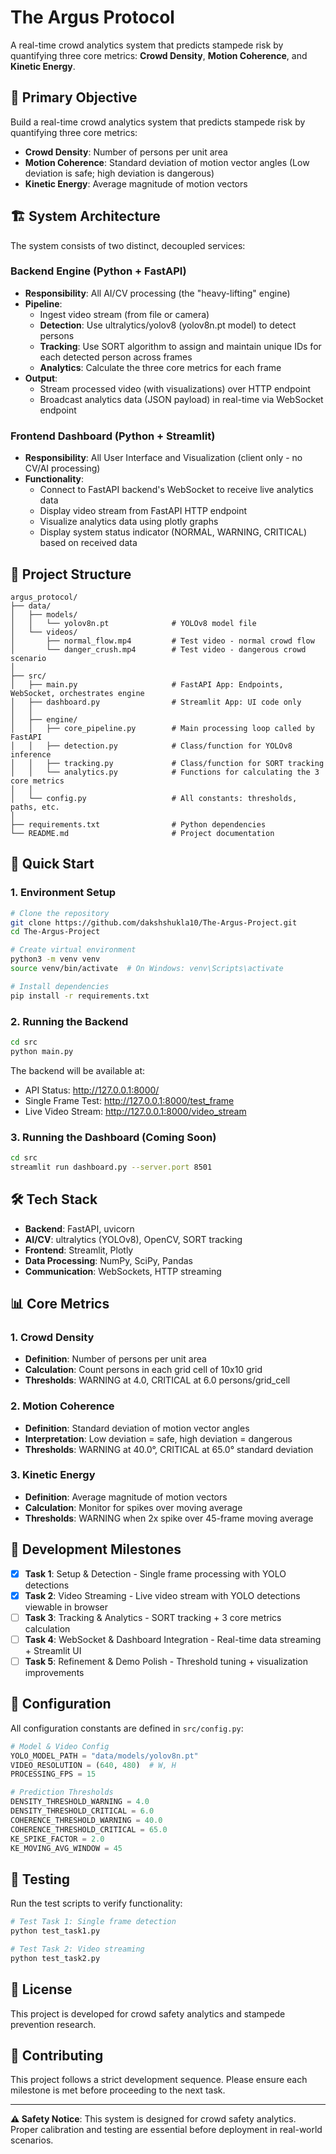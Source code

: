 # The Argus Protocol

A real-time crowd analytics system that predicts stampede risk by quantifying three core metrics: **Crowd Density**, **Motion Coherence**, and **Kinetic Energy**.

## 🎯 Primary Objective

Build a real-time crowd analytics system that predicts stampede risk by quantifying three core metrics:

- **Crowd Density**: Number of persons per unit area
- **Motion Coherence**: Standard deviation of motion vector angles (Low deviation is safe; high deviation is dangerous)
- **Kinetic Energy**: Average magnitude of motion vectors

## 🏗️ System Architecture

The system consists of two distinct, decoupled services:

### Backend Engine (Python + FastAPI)
- **Responsibility**: All AI/CV processing (the "heavy-lifting" engine)
- **Pipeline**: 
  - Ingest video stream (from file or camera)
  - **Detection**: Use ultralytics/yolov8 (yolov8n.pt model) to detect persons
  - **Tracking**: Use SORT algorithm to assign and maintain unique IDs for each detected person across frames
  - **Analytics**: Calculate the three core metrics for each frame
- **Output**: 
  - Stream processed video (with visualizations) over HTTP endpoint
  - Broadcast analytics data (JSON payload) in real-time via WebSocket endpoint

### Frontend Dashboard (Python + Streamlit)
- **Responsibility**: All User Interface and Visualization (client only - no CV/AI processing)
- **Functionality**:
  - Connect to FastAPI backend's WebSocket to receive live analytics data
  - Display video stream from FastAPI HTTP endpoint
  - Visualize analytics data using plotly graphs
  - Display system status indicator (NORMAL, WARNING, CRITICAL) based on received data

## 📁 Project Structure

```
argus_protocol/
├── data/
│   ├── models/
│   │   └── yolov8n.pt              # YOLOv8 model file
│   └── videos/
│       ├── normal_flow.mp4         # Test video - normal crowd flow
│       └── danger_crush.mp4        # Test video - dangerous crowd scenario
│
├── src/
│   ├── main.py                     # FastAPI App: Endpoints, WebSocket, orchestrates engine
│   ├── dashboard.py                # Streamlit App: UI code only
│   │
│   ├── engine/
│   │   ├── core_pipeline.py        # Main processing loop called by FastAPI
│   │   ├── detection.py            # Class/function for YOLOv8 inference
│   │   ├── tracking.py             # Class/function for SORT tracking
│   │   └── analytics.py            # Functions for calculating the 3 core metrics
│   │
│   └── config.py                   # All constants: thresholds, paths, etc.
│
├── requirements.txt                # Python dependencies
└── README.md                       # Project documentation
```

## 🚀 Quick Start

### 1. Environment Setup
```bash
# Clone the repository
git clone https://github.com/dakshshukla10/The-Argus-Project.git
cd The-Argus-Project

# Create virtual environment
python3 -m venv venv
source venv/bin/activate  # On Windows: venv\Scripts\activate

# Install dependencies
pip install -r requirements.txt
```

### 2. Running the Backend
```bash
cd src
python main.py
```

The backend will be available at:
- API Status: http://127.0.0.1:8000/
- Single Frame Test: http://127.0.0.1:8000/test_frame
- Live Video Stream: http://127.0.0.1:8000/video_stream

### 3. Running the Dashboard (Coming Soon)
```bash
cd src
streamlit run dashboard.py --server.port 8501
```

## 🛠️ Tech Stack

- **Backend**: FastAPI, uvicorn
- **AI/CV**: ultralytics (YOLOv8), OpenCV, SORT tracking
- **Frontend**: Streamlit, Plotly
- **Data Processing**: NumPy, SciPy, Pandas
- **Communication**: WebSockets, HTTP streaming

## 📊 Core Metrics

### 1. Crowd Density
- **Definition**: Number of persons per unit area
- **Calculation**: Count persons in each grid cell of 10x10 grid
- **Thresholds**: WARNING at 4.0, CRITICAL at 6.0 persons/grid_cell

### 2. Motion Coherence  
- **Definition**: Standard deviation of motion vector angles
- **Interpretation**: Low deviation = safe, high deviation = dangerous
- **Thresholds**: WARNING at 40.0°, CRITICAL at 65.0° standard deviation

### 3. Kinetic Energy
- **Definition**: Average magnitude of motion vectors
- **Calculation**: Monitor for spikes over moving average
- **Thresholds**: WARNING when 2x spike over 45-frame moving average

## 🎯 Development Milestones

- [x] **Task 1**: Setup & Detection - Single frame processing with YOLO detections
- [x] **Task 2**: Video Streaming - Live video stream with YOLO detections viewable in browser
- [ ] **Task 3**: Tracking & Analytics - SORT tracking + 3 core metrics calculation
- [ ] **Task 4**: WebSocket & Dashboard Integration - Real-time data streaming + Streamlit UI
- [ ] **Task 5**: Refinement & Demo Polish - Threshold tuning + visualization improvements

## 🔧 Configuration

All configuration constants are defined in `src/config.py`:

```python
# Model & Video Config
YOLO_MODEL_PATH = "data/models/yolov8n.pt"
VIDEO_RESOLUTION = (640, 480)  # W, H
PROCESSING_FPS = 15

# Prediction Thresholds
DENSITY_THRESHOLD_WARNING = 4.0
DENSITY_THRESHOLD_CRITICAL = 6.0
COHERENCE_THRESHOLD_WARNING = 40.0
COHERENCE_THRESHOLD_CRITICAL = 65.0
KE_SPIKE_FACTOR = 2.0
KE_MOVING_AVG_WINDOW = 45
```

## 🧪 Testing

Run the test scripts to verify functionality:

```bash
# Test Task 1: Single frame detection
python test_task1.py

# Test Task 2: Video streaming
python test_task2.py
```

## 📝 License

This project is developed for crowd safety analytics and stampede prevention research.

## 🤝 Contributing

This project follows a strict development sequence. Please ensure each milestone is met before proceeding to the next task.

---

**⚠️ Safety Notice**: This system is designed for crowd safety analytics. Proper calibration and testing are essential before deployment in real-world scenarios.